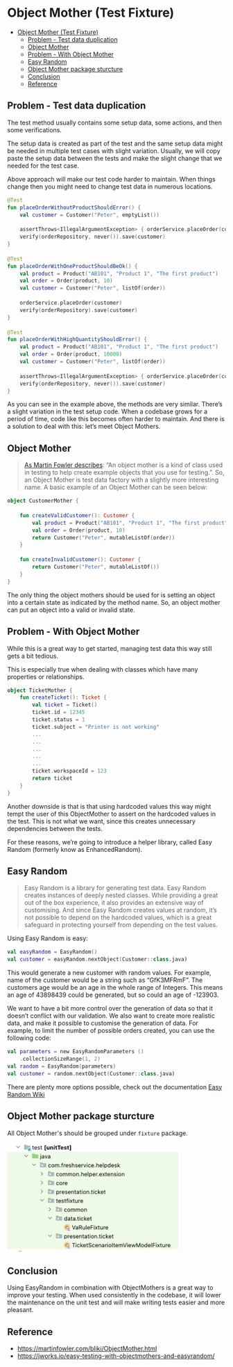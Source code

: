 # Object Mother (Test Fixture)

<!-- TOC -->

* [Object Mother (Test Fixture)](#object-mother--test-fixture-)
    * [Problem - Test data duplication](#problem---test-data-duplication)
    * [Object Mother](#object-mother)
    * [Problem - With Object Mother](#problem---with-object-mother)
    * [Easy Random](#easy-random)
    * [Object Mother package sturcture](#object-mother-package-sturcture)
    * [Conclusion](#conclusion)
    * [Reference](#reference)

<!-- TOC -->

## Problem - Test data duplication

The test method usually contains some setup data, some actions, and then some verifications.

The setup data is created as part of the test and the same setup data might be needed in multiple
test cases with slight variation. Usually, we will copy paste the setup data between the tests and
make the slight change that we needed for the test case.

Above approach will make our test code harder to maintain. When things change then you might need to
change test data in numerous locations.

```kotlin
@Test
fun placeOrderWithoutProductShouldError() {
    val customer = Customer("Peter", emptyList())

    assertThrows<IllegalArgumentException> { orderService.placeOrder(customer) }
    verify(orderRepository, never()).save(customer)
}

@Test
fun placeOrderWithOneProductShouldBeOk() {
    val product = Product("AB101", "Product 1", "The first product")
    val order = Order(product, 10)
    val customer = Customer("Peter", listOf(order))

    orderService.placeOrder(customer)
    verify(orderRepository).save(customer)
}

@Test
fun placeOrderWithHighQuantityShouldError() {
    val product = Product("AB101", "Product 1", "The first product")
    val order = Order(product, 10000)
    val customer = Customer("Peter", listOf(order))

    assertThrows<IllegalArgumentException> { orderService.placeOrder(customer) }
    verify(orderRepository, never()).save(customer)
}
```

As you can see in the example above, the methods are very similar. There’s a slight variation in the
test setup code. When a codebase grows for a period of time, code like this becomes often harder to
maintain. And there is a solution to deal with this: let’s meet Object Mothers.

## Object Mother

> [As Martin Fowler describes](https://martinfowler.com/bliki/ObjectMother.html): “An object mother is
> a kind of class used in testing to help create example objects that you use for testing.”. So, an
> Object Mother is test data factory with a slightly more interesting name. A basic example of an
> Object Mother can be seen below:

```kotlin
object CustomerMother {

    fun createValidCustomer(): Customer {
        val product = Product("AB101", "Product 1", "The first product")
        val order = Order(product, 10)
        return Customer("Peter", mutableListOf(order))
    }

    fun createInvalidCustomer(): Customer {
        return Customer("Peter", mutableListOf())
    }
}
```

The only thing the object mothers should be used for is setting an object into a certain state as
indicated by the method name. So, an object mother can put an object into a valid or invalid state.

## Problem - With Object Mother

While this is a great way to get started, managing test data this way still gets a bit tedious.

This is especially true when dealing with classes which have many properties or relationships.

```kotlin
object TicketMother {
    fun createTicket(): Ticket {
        val ticket = Ticket()
        ticket.id = 12345
        ticket.status = 1
        ticket.subject = "Printer is not working"
        ...
        ...
        ...
        ...
        ...
        ticket.workspaceId = 123
        return ticket
    }
}
```

Another downside is that is that using hardcoded values this way might tempt the user of this
ObjectMother to assert on the hardcoded values in the test. This is not what we want, since this
creates unnecessary dependencies between the tests.

For these reasons, we’re going to introduce a helper library, called Easy Random (formerly know as
EnhancedRandom).

## Easy Random

> Easy Random is a library for generating test data. Easy Random creates instances of deeply nested
> classes. While providing a great out of the box experience, it also provides an extensive way of
> customising. And since Easy Random creates values at random, it’s not possible to depend on the
> hardcoded values, which is a great safeguard in protecting yourself from depending on the test
> values.

Using Easy Random is easy:

```kotlin
val easyRandom = EasyRandom()
val customer = easyRandom.nextObject(Customer::class.java)
```

This would generate a new customer with random values. For example, name of the customer would be a
string such as “GfK3MFRmF”. The customers age would be an age in the whole range of Integers. This
means an age of 43898439 could be generated, but so could an age of -123903.

We want to have a bit more control over the generation of data so that it doesn’t conflict with our
validation. We also want to create more realistic data, and make it possible to customise the
generation of data. For example, to limit the number of possible orders created, you can use the
following code:

```kotlin
val parameters = new EasyRandomParameters ()
    .collectionSizeRange(1, 2)
val random = EasyRandom(parameters)
val customer = random.nextObject(Customer::class.java)
```

There are plenty more options possible, check out the
documentation [Easy Random Wiki](https://github.com/j-easy/easy-random/wiki)

## Object Mother package sturcture

All Object Mother's should be grouped under `fixture` package.

<img height="250px" src="./pics/fixture_package_structure.png"> 

## Conclusion

Using EasyRandom in combination with ObjectMothers is a great way to improve your testing. When used
consistently in the codebase, it will lower the maintenance on the unit test and will make writing
tests easier and more pleasant.

## Reference

- https://martinfowler.com/bliki/ObjectMother.html
- https://jworks.io/easy-testing-with-objectmothers-and-easyrandom/


